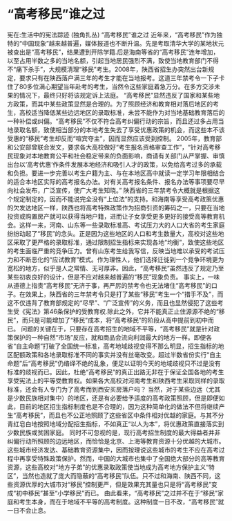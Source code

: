 # “高考移民”谁之过

宪在:生活中的宪法踪迹 (独角扎丛)
“高考移民”谁之过
近年来，“高考移民”作为独特的“中国现象”越来越普遍，媒体报道也不断升温。先是考取清华大学的某地状元被查出是“高考移民”，结果遭到开除学籍.后是海南等省的“高考移民”连年增加，以至占用半数之多的当地名额，引起当地居民强烈不满，致使当地教育部门不得不“痛下杀手”，大规模清理“移民”考生。2008年，陕西省招生办突然出台新规定，要求只有在陕西落户满三年的考生才能在当地报考。这道三年禁考令一下子卡住了80多位满心期望当年赴考的考生，当然令这些家庭着急万分。在多方交涉未果的情况下，最终只好将该规定诉上法庭。
“高考移民”显然违反了国家和某些地方政策，而其中某些政策显然是合理的。为了照顾经济和教育相对落后地区的考生，高校适当降低某些边远地区的录取标准，未尝不能作为对当地基础教育落后的一种补偿或纠偏。“高考移民”不仅不符合高考纠偏行动的宗旨，而且还过多占用当地录取名额，致使相当部分的本地考生失去了享受优惠政策的机会，而这些本不该受惠的“移民”考生却反而“喧宾夺主”，因而显然应该受到控制。
2005年，教育部和公安部曾联合发文，要求各大高校做好“考生报名资格审查工作”，“针对高考移民现象对本地教育公平和社会稳定带来的负面影响，商请有关部门从严掌握、审慎出台以‘高考优惠’作条件发展本地经济和吸引人才的政策，以免给高考过多的承载和负担。要进一步完善以考生户籍为主、与在本地区高中就读一定学习年限相结合的适合本地区实际的高考报名办法。对有关高考报名条件、报名办法等事项要尽早向社会发布，广泛宣传，使广大考生知晓。”
陕西省的三年禁考令大概就是根据这个规定制定的，因而不能说完全没有“上位法”的支持。和海南等享受高考政策优惠的欠发达地区一样，陕西也将高考特殊政策作为招商引资的筹码之一，只要在当地投资或购置房产就可以获得当地户籍，进而让子女享受更多更好的接受高等教育机会。这样一来，河南、山东等一些录取标准高、考试压力大的人口大省的考生家庭纷纷动起了“移民”的念头。正是因为这些地区的人口和考生数量大，高校对这些地区采取了更严格的录取标准，通过限制招生指标来实现各地“均衡”，致使这些地区的考生面临严重的竞争压力。曾有山东考生给我写信，反映当地难以承受的考试压力和不断恶化的“应试教育”模式。作为理性人，他们选择迁徙到一个竞争环境更为宽松的地方，似乎是人之常情、无可厚非。因此，“高考移民”虽然违反了规定乃至某些初衷良好的设计，但是不应对越来越普遍的“移民”现象负责。
事实上，一味从道德上指责“高考移民”无济于事，再严厉的禁考令也无法堵住“高考移民”的口子。在效果上，陕西省的三年禁考令只是打了某些“移民”考生一个“措手不及”，而这不仅违背了教育部规定的“尽早”、“广泛宣传”的义务，而且也显然侵犯了这些考生受《宪法》第46条保护的受教育权.除此之外，它并不能真正止住源源不绝的“移民”，而只是可能增加了“移民”成本，将“高考移民”的阶段从高中提前到初中而已。
问题的关键在于，只要存在高考招生的地域不平等，“高考移民”就是针对政策保护的一种自然“市场”反应，就和商品会流向利润最大的地方一样。即便各省“自主命题”打破了全国统一标准，高考地域歧视变得不那么明显，招生指标的地区配额政策和各地录取标准不同的事实并没有丝毫改变。超过半数省份实行“自主命题”后“高考移民”仍络绎不绝的乱象，便足以证明今天的地域歧视只不过是没有标准的歧视而已。因此，杜绝“高考移民”的真正出路无非在于保证全国各地的考生享受宪法上的平等受教育权。如果各大高校对河南考生和陕西考生采取同样的录取标准，还会有人专门为了高考而到西安买房落户吗？
当然，对于某些边远（尤其是少数民族相对集中）的地区，还是有必要给予适度的高考政策照顾，但是即便如此，目前的地区招生指标制度也是不合理的，因为这种简单化的做法不但将继续产生“高考移民”，而且也不公正地照顾了这些省区中条件相对优越的家庭。与其不分青红皂白地按照地域分配招生指标，不如真正“以人为本”，将优惠政策直接落实到少数民族或贫困家庭。
同时不可忽视的是，现行高考招生制度的最大得益者并非纠偏行动所照顾的边远地区，而恰恰是北京、上海等教育资源十分优越的大城市。这些城市经济发达、基础教育资源集中，因而按理说这些城市的考生不应在高考过程中再享受特殊政策保护。然而，中国的大城市也集中了全国绝大部分的高等教育资源，这些高校对“地方子弟”的优惠录取政策使当地成为高考地方保护主义“特区”，当然也造就了庞大而隐蔽的“高考移民”队伍。只不过和海南、陕西不同，这些资源优厚的大城市对“移民”控制更严，但是效果充其量也只是将“高考移民”变成“初中移民”甚至“小学移民”而已。
由此看来，“高考移民”之过并不在于“移民”家庭和考生本身，而在于地域不平等的高考制度。这种制度一日不改，“高考移民”就一日不会止息。